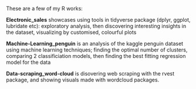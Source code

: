 These are a few of my R works:

**Electronic_sales** showcases using tools in tidyverse package (dplyr, ggplot, lubridate etc): exploratory analysis, then discovering interesting insights in the dataset, visualizing by customised, colourful plots 

**Machine-Learning_penguin** is an analysis of the kaggle penguin dataset using machine learning techniques; finding the optimal number of clusters, comparing 2 classificiation models, 
then finding the best fitting regression model for the data

**Data-scraping_word-cloud** is disovering web scraping with the rvest package, and showing visuals made with wordcloud packages.
